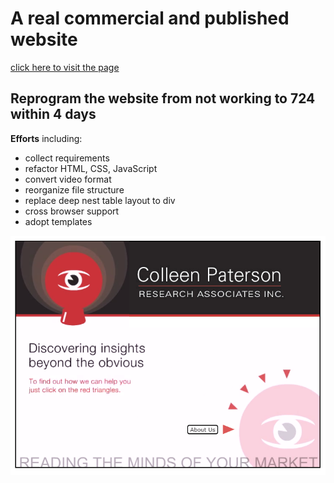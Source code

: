 # A real commercial and published website

[click here to visit the page](http://www.cpaterson.com/)

## Reprogram the website from not working to 724 within 4 days

**Efforts** including:

* collect requirements
* refactor HTML, CSS, JavaScript
* convert video format
* reorganize file structure
* replace deep nest table layout to div
* cross browser support
* adopt templates


![snapshot](snapshot.png)